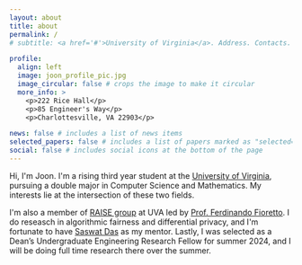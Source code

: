 ```yaml
---
layout: about
title: about
permalink: /
# subtitle: <a href='#'>University of Virginia</a>. Address. Contacts. Moto. Etc.

profile:
  align: left
  image: joon_profile_pic.jpg
  image_circular: false # crops the image to make it circular
  more_info: >
    <p>222 Rice Hall</p>
    <p>85 Engineer's Way</p>
    <p>Charlottesville, VA 22903</p>

news: false # includes a list of news items
selected_papers: false # includes a list of papers marked as "selected={true}"
social: false # includes social icons at the bottom of the page
---
```


Hi, I'm Joon. I'm a rising third year student at the [University of Virginia](https://www.virginia.edu), pursuing a double major in Computer Science and Mathematics. My interests lie at the intersection of these two fields.

I'm also a member of [RAISE group](https://nandofioretto.github.io/group/) at UVA led by [Prof. Ferdinando Fioretto](https://nandofioretto.github.io). I do reseasch in algorithmic fairness and differential privacy, and I'm fortunate to have [Saswat Das](https://saswatdas.com/) as my mentor. Lastly, I was selected as a Dean’s Undergraduate Engineering Research Fellow for summer 2024, and I will be doing full time research there over the summer.


<!-- Feel free to reach out to me at  -->
